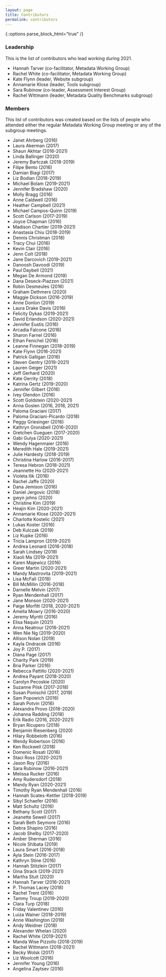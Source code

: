 ```yaml
---
layout: page
title: Contributors
permalink: contributors
---
```

{::options parse_block_html="true" /}

### Leadership

This is the list of contributors who lead working during 2021.

* Hannah Tarver (co-facilitator, Metadata Working Group)
* Rachel White (co-facilitator, Metadata Working Group)
* Kate Flynn (leader, Website subgroup)
* Annamarie Klose (leader, Tools subgroup)
* Sara Rubinow (co-leader, Assessment Interest Group)
* Rachel Wittmann (leader, Metadata Quality Benchmarks subgroup)


### Members

This list of contributors was created based on the lists of people who attended either the regular Metadata Working Group meeting or any of the subgroup meetings.

* Janet Ahrberg (2016)
* Laura Akerman (2017)
* Shaun Akhtar (2016-2021)
* Linda Ballinger (2020)
* Jeremy Bartczak (2018-2019)
* Filipe Bento (2016)
* Damian Biagi (2017)
* Liz Bodian (2018-2019)
* Michael Bolam (2019-2021)
* Jennifer Bradshaw (2020)
* Molly Bragg (2016)
* Anne Caldwell (2016)
* Heather Campbell (2021)
* Michael Campos-Quinn (2019)
* Scott Carlson (2017-2019)
* Joyce Chapman (2016)
* Madison Chartier (2019-2021)
* Anastasia Chiu (2018-2019)
* Dennis Christman (2018)
* Tracy Chui (2016)
* Kevin Clair (2016)
* Jenn Colt (2018)
* Jane Darcovich (2019-2021)
* Danoosh Davoodi (2019)
* Paul Daybell (2021)
* Megan De Armond (2019)
* Dana Deseck-Piazzon (2021)
* Robin Desmeules (2016)
* Graham Dethmers (2020)
* Maggie Dickson (2016-2019)
* Anne Donlon (2019)
* Laura Drake Davis (2016)
* Felicity Dykas (2019-2021)
* David Erlandson (2020-2021)
* Jennifer Eustis (2016)
* Arcadia Falcone (2016)
* Sharon Farnel (2016)
* Ethan Fenichel (2016)
* Leanne Finnegan (2018-2019)
* Kate Flynn (2016-2021)
* Patrick Galligan (2016)
* Steven Gentry (2019-2021)
* Lauren Geiger (2021)
* Jeff Gerhard (2020)
* Kate Gerrity (2018)
* Katrina Gertz (2019-2020)
* Jennifer Gilbert (2016)
* Ivey Glendon (2016)
* Scott Goldstein (2020-2021)
* Anna Goslen (2016, 2018, 2021)
* Paloma Graciani (2017)
* Paloma Graciani-Picardo (2018)
* Peggy Griesinger (2016)
* Kathryn Gronsbell (2016-2020)
* Gretchen Gueguen (2017-2020)
* Gabi Gulya (2020-2021)
* Wendy Hagenmaier (2016)
* Meredith Hale (2019-2021)
* Julie Hardesty (2018-2019)
* Christina Harlow (2016-2017)
* Teresa Hebron (2018-2021)
* Jeannette Ho (2020-2021)
* Violeta Ilik (2016)
* Rachel Jaffe (2020)
* Dana Jemison (2016)
* Daniel Jergovic (2018)
* gwyn johns (2020)
* Christine Kim (2019)
* Heajin Kim (2020-2021)
* Annamarie Klose (2020-2021)
* Charlotte Kostelic (2021)
* Lukas Koster (2016)
* Deb Kulczak (2019)
* Liz Kupke (2016)
* Tricia Lampron (2019-2021)
* Andrea Leonard (2016-2018)
* Sarah Lindsey (2019)
* Xiaoli Ma (2019-2021)
* Karen Majewicz (2016)
* Greer Martin (2020-2021)
* Mandy Mastrovita (2019-2021)
* Lisa McFall (2018)
* Bill McMillin (2016-2018)
* Darnelle Melvin (2017)
* Ryan Mendenhall (2017)
* Jane Monson (2020-2021)
* Paige Morfitt (2018, 2020-2021)
* Amelia Mowry (2016-2020)
* Jeremy Myntti (2016)
* Elisa Naquin (2021)
* Anna Neatrour (2016-2021)
* Wen Nie Ng (2019-2020)
* Allison Nolan (2019)
* Kayla Ondracek (2016)
* Joy P. (2017)
* Diana Page (2017)
* Charity Park (2019)
* Bria Parker (2016)
* Rebecca Pattillo (2020-2021)
* Andrea Payant (2018-2020)
* Carolyn Pecoskie (2020)
* Suzanne Pilsk (2017-2018)
* Susan Ponischil (2017, 2019)
* Sam Popowich (2016)
* Sarah Potvin (2016)
* Alexandra Provo (2018-2020)
* Johanna Radding (2018)
* Erik Radio (2016, 2020-2021)
* Bryan Ricupero (2018)
* Benjamin Riesenberg (2020)
* Hilary Robbeloth (2016)
* Wendy Robertson (2016)
* Ken Rockwell (2018)
* Domenic Rosati (2016)
* Staci Ross (2020-2021)
* Jason Roy (2016)
* Sara Rubinow (2016-2021)
* Melissa Rucker (2016)
* Amy Rudersdorf (2018)
* Mandy Ryan (2020-2021)
* Timothy Ryan Mendenhall (2016)
* Hannah Scates-Kettler (2018-2019)
* Sibyl Schaefer (2016)
* Matt Schultz (2016)
* Bethany Scott (2017)
* Jeanette Sewell (2017)
* Sarah Beth Seymore (2016)
* Debra Shapiro (2016)
* Jacob Shelby (2017-2020)
* Amber Sherman (2016)
* Nicole Shibata (2019)
* Laura Smart (2016-2018)
* Ayla Stein (2016-2017)
* Kathryn Stine (2016)
* Hannah Stitzlein (2017)
* Gina Strack (2019-2021)
* Martha Stuit (2020)
* Hannah Tarver (2016-2021)
* P. Thomas Lacey (2018)
* Rachel Trent (2016)
* Tammy Troup (2019-2020)
* Clara Turp (2018)
* Friday Valentinev (2016)
* Luiza Wainer (2018-2019)
* Anne Washington (2019)
* Andy Weidner (2018)
* Alexander Whelan (2020)
* Rachel White (2019-2021)
* Manda Wise Pizzollo (2018-2019)
* Rachel Wittmann (2018-2021)
* Becky Wolsk (2017)
* Liz Woolcott (2016)
* Jennifer Young (2016)
* Angelina Zaytsev (2016)
